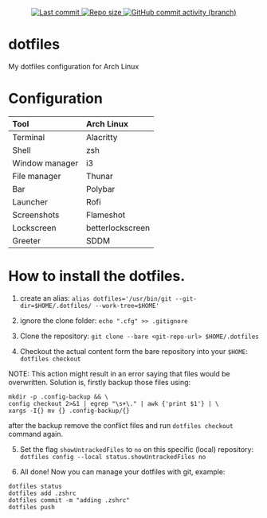 <div align="center">
    <p>
        <a href="/">
            <img alt="Last commit" src="https://img.shields.io/github/last-commit/Ganji00/dotfiles-git?color=fce566&style=for-the-badge"/>
        </a>
        <a href="/">
            <img alt="Repo size" src="https://img.shields.io/github/repo-size/Ganji00/dotfiles-git?color=fd9353&style=for-the-badge"/>
        </a>
        <a href="/">
            <img alt="GitHub commit activity (branch)" src="https://img.shields.io/github/commit-activity/t/Ganji00/dotfiles-git?style=for-the-badge&color=fc618d">
        </a>
    </p>
</div>

# dotfiles
My dotfiles configuration for Arch Linux 

# Configuration
| Tool | Arch Linux |
|:-----|:-----------|
| Terminal | Alacritty |
| Shell | zsh |
| Window manager | i3 |
| File manager | Thunar |
| Bar | Polybar |
| Launcher | Rofi |
| Screenshots | Flameshot |
| Lockscreen | betterlockscreen |
| Greeter | SDDM |

# How to install the dotfiles.

1. create an alias:
`alias dotfiles='/usr/bin/git --git-dir=$HOME/.dotfiles/ --work-tree=$HOME'`

2. ignore the clone folder:
`echo ".cfg" >> .gitignore`

3. Clone the repository:
`git clone --bare <git-repo-url> $HOME/.dotfiles`

4. Checkout the actual content form the bare repository into your `$HOME`:
`dotfiles checkout`

NOTE: This action might result in an error saying that files would be overwritten.
Solution is, firstly backup those files using:
```
mkdir -p .config-backup && \
config checkout 2>&1 | egrep "\s+\." | awk {'print $1'} | \
xargs -I{} mv {} .config-backup/{}
```
after the backup remove the conflict files and run `dotfiles checkout` command again.

5. Set the flag `showUntrackedFiles` to `no` on this specific (local) repository:
`dotfiles config --local status.showUntrackedFiles no`

6. All done! Now you can manage your dotfiles with git, example:
```
dotfiles status
dotfiles add .zshrc
dotfiles commit -m "adding .zshrc"
dotfiles push
```

